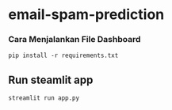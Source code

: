 # email-spam-prediction

### Cara Menjalankan File Dashboard
```
pip install -r requirements.txt
```

## Run steamlit app
```
streamlit run app.py
```

